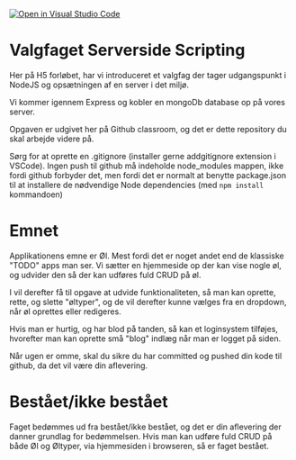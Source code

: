 [![Open in Visual Studio Code](https://classroom.github.com/assets/open-in-vscode-f059dc9a6f8d3a56e377f745f24479a46679e63a5d9fe6f495e02850cd0d8118.svg)](https://classroom.github.com/online_ide?assignment_repo_id=6267097&assignment_repo_type=AssignmentRepo)
# Valgfaget Serverside Scripting

Her på H5 forløbet, har vi introduceret et valgfag der tager udgangspunkt i NodeJS og opsætningen af en server i det miljø.

Vi kommer igennem Express og kobler en mongoDb database op på vores server.

Opgaven er udgivet her på Github classroom, og det er dette repository du skal arbejde videre på.

Sørg for at oprette en .gitignore (installer gerne addgitignore extension i VSCode).
Ingen push til github må indeholde node_modules mappen, ikke fordi github forbyder det, men fordi det er normalt at benytte package.json til at installere de nødvendige Node dependencies (med `npm install` kommandoen)

# Emnet
Applikationens emne er Øl. Mest fordi det er noget andet end de klassiske "TODO" apps man ser.
Vi sætter en hjemmeside op der kan vise nogle øl, og udvider den så der kan udføres fuld CRUD på øl.

I vil derefter få til opgave at udvide funktionaliteten, så man kan oprette, rette, og slette "øltyper", og de vil derefter kunne vælges fra en dropdown, når øl oprettes eller redigeres.

Hvis man er hurtig, og har blod på tanden, så kan et loginsystem tilføjes, hvorefter man kan oprette små "blog" indlæg når man er logget på siden.

Når ugen er omme, skal du sikre du har committed og pushed din kode til github, da det vil være din aflevering.

# Bestået/ikke bestået
Faget bedømmes ud fra bestået/ikke bestået, og det er din aflevering der danner grundlag for bedømmelsen.
Hvis man kan udføre fuld CRUD på både Øl og Øltyper, via hjemmesiden i browseren, så er faget bestået. 

